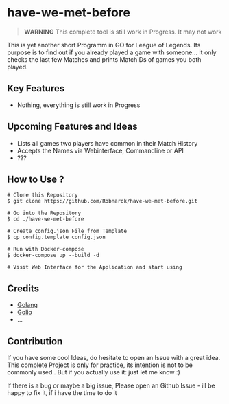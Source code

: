 # have-we-met-before

> **WARNING**
> This complete tool is still work in Progress. It may not work     

This is yet another short Programm in GO for League of Legends. Its purpose is
to find out if you already played a game with someone... It only checks the last
few Matches and prints MatchIDs of games you both played.

## Key Features

- Nothing, everything is still work in Progress

## Upcoming Features and Ideas

- Lists all games two players have common in their Match History
- Accepts the Names via Webinterface, Commandline or API
- ???

## How to Use ?

```
# Clone this Repository
$ git clone https://github.com/Robnarok/have-we-met-before.git

# Go into the Repository
$ cd ./have-we-met-before

# Create config.json File from Template
$ cp config.template config.json

# Run with Docker-compose
$ docker-compose up --build -d

# Visit Web Interface for the Application and start using
```

## Credits

- [Golang](https://go.dev/)
- [Golio](https://github.com/KnutZuidema/golio)
- ...

## Contribution

If you have some cool Ideas, do hesitate to open an Issue with a great idea.
This complete Project is only for practice, its intention is not to be commonly
used.. But if you actually use it: just let me know :)

If there is a bug or maybe a big issue, Please open an Github Issue - ill be
happy to fix it, if i have the time to do it
